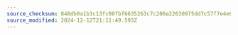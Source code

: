 ```yaml
---
source_checksum: 848db0a1b3c13fc00fbf6635263c7c200a22630975dd7c57f7e4e85e0e7d0724
source_modified: 2024-12-12T21:11:49.593Z
---
```



